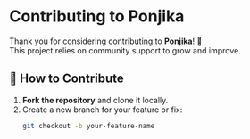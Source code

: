 # Contributing to Ponjika

Thank you for considering contributing to **Ponjika**! 🎉  
This project relies on community support to grow and improve.

## 🚀 How to Contribute

1. **Fork the repository** and clone it locally.
2. Create a new branch for your feature or fix:
   ```bash
   git checkout -b your-feature-name
